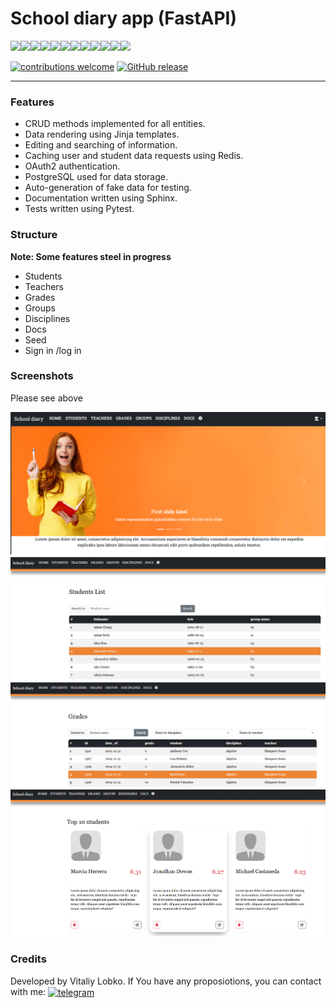 # School diary app (FastAPI)

<img src="https://img.shields.io/badge/Python-black?style=for-the-badge&logo=python&logoColor=white"><img src="https://img.shields.io/badge/FastAPI-black?style=for-the-badge&logo=fastapi&logoColor=white"><img src="https://img.shields.io/badge/docker-black?style=for-the-badge&logo=docker&logoColor=white"><img src="https://img.shields.io/badge/GitHub-black?style=for-the-badge&logo=GitHub&logoColor=white"><img src="https://img.shields.io/badge/Postgresql-black?style=for-the-badge&logo=postgresql&logoColor=white"><img src="https://img.shields.io/badge/SqlAlchemy-black?style=for-the-badge&logo=SqlAlchemy&logoColor=white"><img src="https://img.shields.io/badge/Alembic-black?style=for-the-badge&logo=alembic&logoColor=white"><img src="https://img.shields.io/badge/Redis-black?style=for-the-badge&logo=redis&logoColor=white"><img src="https://img.shields.io/badge/jinja-black?style=for-the-badge&logo=jinja&logoColor=white"><img src="https://img.shields.io/badge/html5-black?style=for-the-badge&logo=html5&logoColor=white"><img src="https://img.shields.io/badge/CSS3-black?style=for-the-badge&logo=CSS3&logoColor=white"><img src="https://img.shields.io/badge/bootstrap-black?style=for-the-badge&logo=bootstrap&logoColor=white">

[![contributions welcome](https://img.shields.io/badge/contributions-welcome-brightgreen.svg?style=flat)](https://github.com/VitaliyLobko/school_diary/issues)
[![GitHub release](https://img.shields.io/github/release/VitaliyLobko/school_diary/all.svg)](https://github.com/VitaliyLobko/school_diary/releases)

---
### Features
- CRUD methods implemented for all entities.
- Data rendering using Jinja templates.
- Editing and searching of information.
- Caching user and student data requests using Redis.
- OAuth2 authentication.
- PostgreSQL used for data storage.
- Auto-generation of fake data for testing.
- Documentation written using Sphinx.
- Tests written using Pytest.

### Structure
<b>Note: Some features steel in progress</b>
- Students
- Teachers
- Grades
- Groups
- Disciplines
- Docs
- Seed
- Sign in /log in

### Screenshots
Please see above

![home.png](static/img/home.png)
![img_6.png](static/img/img_6.png)
![img_5.png](static/img/img_5.png)
![img_7.png](static/img/img_7.png)
### Credits
Developed by Vitaliy Lobko. 
If You have any proposiotions, you can contact with me:
<a href="https://t.me/MrLakin" target="blank"><img align="center" src="https://upload.wikimedia.org/wikipedia/commons/thumb/8/83/Telegram_2019_Logo.svg/768px-Telegram_2019_Logo.svg.png?20220331104809" alt="telegram" height="30" width="30" /></a>

